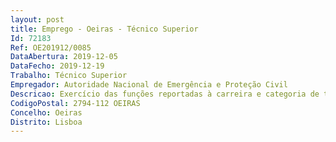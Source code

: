 ```yaml
--- 
layout: post
title: Emprego - Oeiras - Técnico Superior
Id: 72183
Ref: OE201912/0085
DataAbertura: 2019-12-05
DataFecho: 2019-12-19
Trabalho: Técnico Superior
Empregador: Autoridade Nacional de Emergência e Proteção Civil
Descricao: Exercício das funções reportadas à carreira e categoria de técnico superior, previstas no anexo referido no n.º 2 do artigo 88.º LTFP, na sua atual redação, mormente •	Colaborar na conceção de uma metodologia adequada à identificação de necessidades de formação  •	Colaborar na elaboração de diagnósticos de necessidades e planos de formação •	Colaborar na elaboração do planeamento anual da formação dos trabalhadores da ANEPC •	Elaborar estudos e pareceres para apoio à decisão •	Apoiar e assessorar a Divisão de Organização e Recursos Humanos.
CodigoPostal: 2794-112 OEIRAS
Concelho: Oeiras
Distrito: Lisboa
--- 
```

